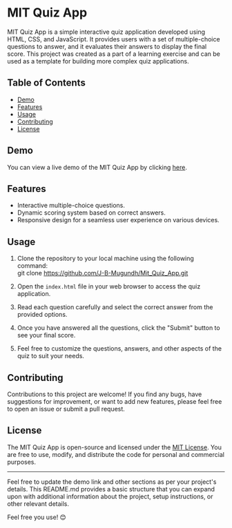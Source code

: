 # MIT Quiz App

MIT Quiz App is a simple interactive quiz application developed using HTML, CSS, and JavaScript. It provides users with a set of multiple-choice questions to answer, and it evaluates their answers to display the final score. This project was created as a part of a learning exercise and can be used as a template for building more complex quiz applications.

## Table of Contents

- [Demo](#demo)
- [Features](#features)
- [Usage](#usage)
- [Contributing](#contributing)
- [License](#license)

## Demo

You can view a live demo of the MIT Quiz App by clicking [here](https://j-b-mugundh.github.io/Mit_Quiz_App/).

## Features

- Interactive multiple-choice questions.
- Dynamic scoring system based on correct answers.
- Responsive design for a seamless user experience on various devices.

## Usage

1. Clone the repository to your local machine using the following command: <br> git clone https://github.com/J-B-Mugundh/Mit_Quiz_App.git

2. Open the `index.html` file in your web browser to access the quiz application.

3. Read each question carefully and select the correct answer from the provided options.

4. Once you have answered all the questions, click the "Submit" button to see your final score.

5. Feel free to customize the questions, answers, and other aspects of the quiz to suit your needs.

## Contributing

Contributions to this project are welcome! If you find any bugs, have suggestions for improvement, or want to add new features, please feel free to open an issue or submit a pull request.

## License

The MIT Quiz App is open-source and licensed under the [MIT License](LICENSE). You are free to use, modify, and distribute the code for personal and commercial purposes.

---

Feel free to update the demo link and other sections as per your project's details. This README.md provides a basic structure that you can expand upon with additional information about the project, setup instructions, or other relevant details.

Feel free you use! 😊
